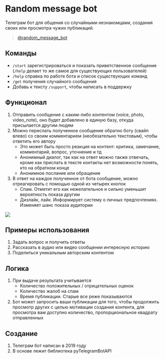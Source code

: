 # Random message bot

Телеграм бот для общения со случайными незнакомцами, создания своих или просмотра чужих публикаций.
> [@random_message_bot](https://t.me/random_message_bot)


## Команды
- `/start` зарегистрироваться и показать приветственное сообщение (`/help` делает то же
  самое для существующих пользователей)
- `/help` справка по работе бота и список существующих команд
- `/get` получения случайного сообщения
- Добавь к тексту `/support`, чтобы написать в поддержку

## Функционал
1. Отправить сообщение с каким-либо контентом (voice, photo, video_note),
оно будет добавлено в единую базу, откуда присылается другим людям
2. Можно переслать полученное сообщение обратно боту (свайп влево) со своим комментарием 
   (необязательно текстовым), чтобы ответить его автору
   - Это может быть просто реакция на контент: критика, замечание, комментарий, вопрос, уточнение и тд
   - Анонимный диалог, так как на ответ можно также отвечать, кроме как прислать в тексте контакты
    нет возможности понять, кто на обратном конце
   - Анонимное послание или обращение
3. В ответ на каждое полученное от бота сообщение, можно отреагировать с 
   помощью одной из четырех кнопок
   - Спам. Отметит его как нежелательное и сильно уменьшит вероятность показа другим
   - Дизлайк, лайк. Информирует систему о личных предпочтениях. Изменяет шанс показа аудитории
    
    

![](https://files.catbox.moe/ropsr2.png)
    
## Примеры использования
1. Задать вопрос и получить ответы
1. Рассказать в аудио или видео сообщении интересную историю
1. Поделиться уникальным авторским контентом


## Логика
1. При выдаче результата учитывается
    - Количество положительных / отрицательных оценок
    - Количество жалоб на спам
    - Время публикации. Старые все реже показываются
2. Бот может запросить ваши публикации для того, чтобы продолжить 
   просмотр других с целью мотивации создания контента, для просмотра
   вам доступно количество, пропорциональное квадрату отправленных

## Создание
1. Телеграм бот написан в 2019 году
1. В основе лежит библиотека pyTelegramBotAPI
